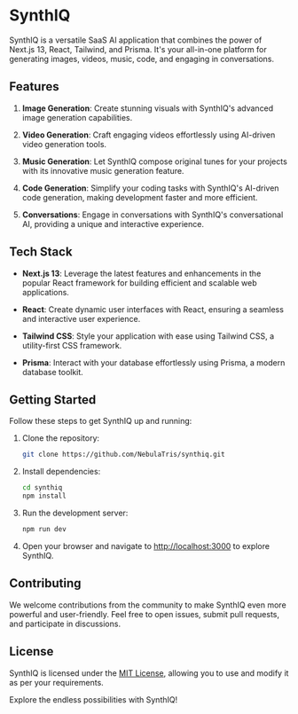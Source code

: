 # SynthIQ

SynthIQ is a versatile SaaS AI application that combines the power of Next.js 13, React, Tailwind, and Prisma. It's your all-in-one platform for generating images, videos, music, code, and engaging in conversations.

## Features

1. **Image Generation**: Create stunning visuals with SynthIQ's advanced image generation capabilities.

2. **Video Generation**: Craft engaging videos effortlessly using AI-driven video generation tools.

3. **Music Generation**: Let SynthIQ compose original tunes for your projects with its innovative music generation feature.

4. **Code Generation**: Simplify your coding tasks with SynthIQ's AI-driven code generation, making development faster and more efficient.

5. **Conversations**: Engage in conversations with SynthIQ's conversational AI, providing a unique and interactive experience.

## Tech Stack

- **Next.js 13**: Leverage the latest features and enhancements in the popular React framework for building efficient and scalable web applications.

- **React**: Create dynamic user interfaces with React, ensuring a seamless and interactive user experience.

- **Tailwind CSS**: Style your application with ease using Tailwind CSS, a utility-first CSS framework.

- **Prisma**: Interact with your database effortlessly using Prisma, a modern database toolkit.

## Getting Started

Follow these steps to get SynthIQ up and running:

1. Clone the repository:

   ```bash
   git clone https://github.com/NebulaTris/synthiq.git
   ```

2. Install dependencies:

   ```bash
   cd synthiq
   npm install
   ```

3. Run the development server:

   ```bash
   npm run dev
   ```

4. Open your browser and navigate to [http://localhost:3000](http://localhost:3000) to explore SynthIQ.

## Contributing

We welcome contributions from the community to make SynthIQ even more powerful and user-friendly. Feel free to open issues, submit pull requests, and participate in discussions.

## License

SynthIQ is licensed under the [MIT License](LICENSE), allowing you to use and modify it as per your requirements.

Explore the endless possibilities with SynthIQ!
